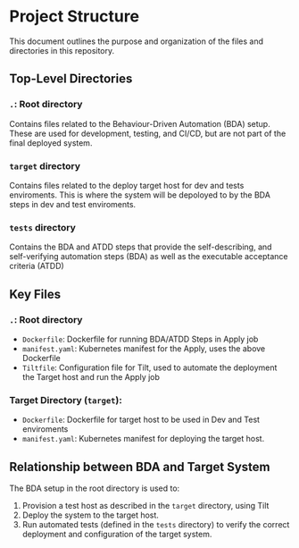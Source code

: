 # Project Structure

This document outlines the purpose and organization of the files and directories in this repository.

## Top-Level Directories

### `.`: Root directory

Contains files related to the Behaviour-Driven Automation (BDA) setup.
These are used for development, testing, and CI/CD, but are not part of the
final deployed system.

### `target` directory

Contains files related to the deploy target host for dev and tests enviroments.
This is where the system will be depoloyed to by the BDA steps in dev and test
enviroments.

### `tests` directory

Contains the BDA and ATDD steps that provide the self-describing, and
self-verifying automation steps (BDA) as well as the executable acceptance
criteria (ATDD)

## Key Files

### `.`: Root directory

* `Dockerfile`: Dockerfile for running BDA/ATDD Steps in Apply job
* `manifest.yaml`: Kubernetes manifest for the Apply, uses the above Dockerfile
* `Tiltfile`: Configuration file for Tilt, used to automate the deployment the Target host and run the Apply job

### Target Directory (`target`):

* `Dockerfile`: Dockerfile for target host to be used in Dev and Test enviroments
* `manifest.yaml`: Kubernetes manifest for deploying the target host.

## Relationship between BDA and Target System

The BDA setup in the root directory is used to:

1.  Provision a test host as described in the `target` directory, using Tilt
2.  Deploy the system to the target host.
3.  Run automated tests (defined in the `tests` directory) to verify the correct deployment and configuration of the target system.

